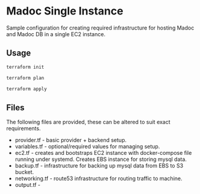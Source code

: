 # Madoc Single Instance

Sample configuration for creating required infrastructure for hosting Madoc and Madoc DB in a single EC2 instance.

## Usage

```bash
terraform init

terraform plan

terraform apply
```

## Files

The following files are provided, these can be altered to suit exact requirements.

* provider.tf - basic provider + backend setup.
* variables.tf - optional/required values for managing setup.
* ec2.tf - creates and bootstraps EC2 instance with docker-compose file running under systemd. Creates EBS instance for storing mysql data.
* backup.tf - infrastructure for backing up mysql data from EBS to S3 bucket.
* networking.tf - route53 infrastructure for routing traffic to machine.
* output.tf - 
